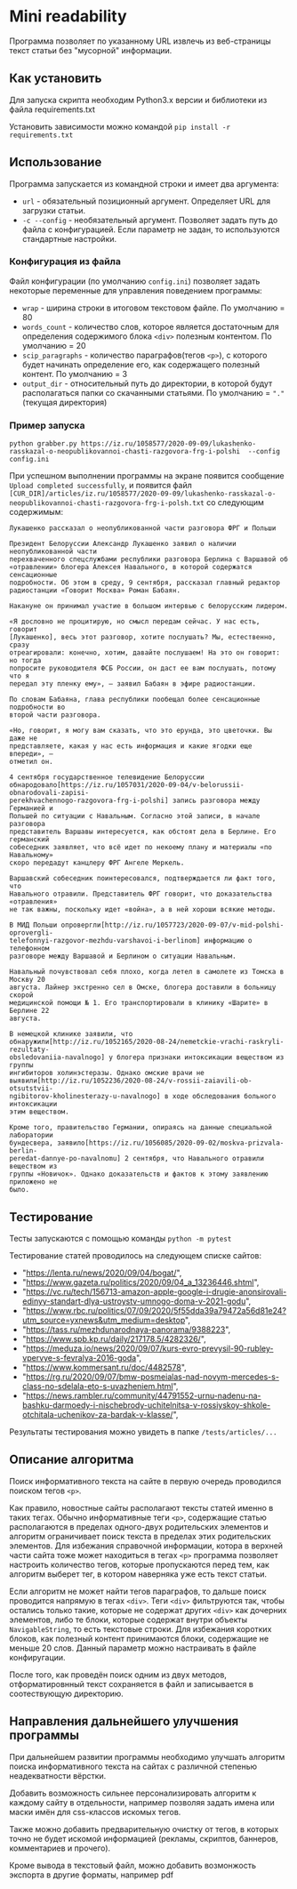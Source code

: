 # Mini readability

Программа позволяет по указанному URL извлечь из веб-страницы
текст статьи без "мусорной" информации.

## Как установить

Для запуска скрипта необходим Python3.х версии и библиотеки из файла requirements.txt

Установить зависимости можно командой `pip install -r requirements.txt`

## Использование

Программа запускается из командной строки и имеет два аргумента:
* `url` - обязательный позиционный аргумент. Определяет URL для загрузки статьи.
* `-c --config` - необязательный аргумент. Позволяет задать путь до файла с конфигурацией.
Если параметр не задан, то используются стандартные настройки.

### Конфигурация из файла
Файл конфигурации (по умолчанию `config.ini`) позволяет 
задать некоторые переменные для управления поведением программы:
* `wrap` - ширина строки в итоговом текстовом файле. По умолчанию = 80
* `words_count` - количество слов, которое является достаточным для определения
содержимого блока `<div>` полезным контентом. По умолчанию = 20
* `scip_paragraphs` - количество параграфов(тегов `<p>`), с которого будет начинать определение 
его, как содержащего полезный контент. По умолчанию = 3
* `output_dir` - относительный путь до директории, в которой будут располагаться папки со скачанными статьями.
По умолчанию = `"."` (текущая директория)

### Пример запуска
`python grabber.py https://iz.ru/1058577/2020-09-09/lukashenko-rasskazal-o-neopublikovannoi-chasti-razgovora-frg-i-polshi 
--config config.ini`

При успешном выполнении программы на экране появится сообщение `Upload completed successfully`,
и появится файл `[CUR_DIR]/articles/iz.ru/1058577/2020-09-09/lukashenko-rasskazal-o-neopublikovannoi-chasti-razgovora-frg-i-polsh.txt`
со следующим содержимым:
~~~
Лукашенко рассказал о неопубликованной части разговора ФРГ и Польши

Президент Белоруссии Александр Лукашенко заявил о наличии неопубликованной части
перехваченного спецслужбами республики разговора Берлина с Варшавой об
«отравлении» блогера Алексея Навального, в которой содержатся сенсационные
подробности. Об этом в среду, 9 сентября, рассказал главный редактор
радиостанции «Говорит Москва» Роман Бабаян.

Накануне он принимал участие в большом интервью с белорусским лидером.

«Я дословно не процитирую, но смысл передам сейчас. У нас есть, говорит
[Лукашенко], весь этот разговор, хотите послушать? Мы, естественно, сразу
отреагировали: конечно, хотим, давайте послушаем! На это он говорит: но тогда
попросите руководителя ФСБ России, он даст ее вам послушать, потому что я
передал эту пленку ему», — заявил Бабаян в эфире радиостанции.

По словам Бабаяна, глава республики пообещал более сенсационные подробности во
второй части разговора.

«Но, говорит, я могу вам сказать, что это ерунда, это цветочки. Вы даже не
представляете, какая у нас есть информация и какие ягодки еще впереди», —
отметил он.

4 сентября государственное телевидение Белоруссии
обнародовало[https://iz.ru/1057031/2020-09-04/v-belorussii-obnarodovali-zapisi-
perekhvachennogo-razgovora-frg-i-polshi] запись разговора между Германией и
Польшей по ситуации с Навальным. Согласно этой записи, в начале разговора
представитель Варшавы интересуется, как обстоят дела в Берлине. Его германский
собеседник заявляет, что всё идет по некоему плану и материалы «по Навальному»
скоро передадут канцлеру ФРГ Ангеле Меркель.

Варшавский собеседник поинтересовался, подтверждается ли факт того, что
Навального отравили. Представитель ФРГ говорит, что доказательства «отравления»
не так важны, поскольку идет «война», а в ней хороши всякие методы.

В МИД Польши опровергли[http://iz.ru/1057723/2020-09-07/v-mid-polshi-oprovergli-
telefonnyi-razgovor-mezhdu-varshavoi-i-berlinom] информацию о телефонном
разговоре между Варшавой и Берлином о ситуации Навальным.

Навальный почувствовал себя плохо, когда летел в самолете из Томска в Москву 20
августа. Лайнер экстренно сел в Омске, блогера доставили в больницу скорой
медицинской помощи № 1. Его транспортировали в клинику «Шарите» в Берлине 22
августа.

В немецкой клинике заявили, что
обнаружили[http://iz.ru/1052165/2020-08-24/nemetckie-vrachi-raskryli-rezultaty-
obsledovaniia-navalnogo] у блогера признаки интоксикации веществом из группы
ингибиторов холинэстеразы. Однако омские врачи не
выявили[http://iz.ru/1052236/2020-08-24/v-rossii-zaiavili-ob-otsutstvii-
ngibitorov-kholinesterazy-u-navalnogo] в ходе обследования больного интоксикации
этим веществом.

Кроме того, правительство Германии, опираясь на данные специальной лаборатории
бундесвера, заявило[https://iz.ru/1056085/2020-09-02/moskva-prizvala-berlin-
peredat-dannye-po-navalnomu] 2 сентября, что Навального отравили веществом из
группы «Новичок». Однако доказательств и фактов к этому заявлению приложено не
было.
~~~

## Тестирование

Тесты запускаются с помощью команды `python -m pytest`

Тестирование статей проводилось на следующем списке сайтов:
* "https://lenta.ru/news/2020/09/04/bogat/",
* "https://www.gazeta.ru/politics/2020/09/04_a_13236446.shtml",
* "https://vc.ru/tech/156713-amazon-apple-google-i-drugie-anonsirovali-edinyy-standart-dlya-ustroystv-umnogo-doma-v-2021-godu",
* "https://www.rbc.ru/politics/07/09/2020/5f55dda39a79472a56d81e24?utm_source=yxnews&utm_medium=desktop",
* "https://tass.ru/mezhdunarodnaya-panorama/9388223",
* "https://www.spb.kp.ru/daily/217178.5/4282326/",
* "https://meduza.io/news/2020/09/07/kurs-evro-prevysil-90-rubley-vpervye-s-fevralya-2016-goda",
* "https://www.kommersant.ru/doc/4482578",
* "https://rg.ru/2020/09/07/bmw-posmeialas-nad-novym-mercedes-s-class-no-sdelala-eto-s-uvazheniem.html",
* "https://news.rambler.ru/community/44791552-urnu-nadenu-na-bashku-darmoedy-i-nischebrody-uchitelnitsa-v-rossiyskoy-shkole-otchitala-uchenikov-za-bardak-v-klasse/",

Результаты тестирования можно увидеть в папке `/tests/articles/...`

## Описание алгоритма

Поиск информативного текста на сайте в первую очередь проводился поиском тегов `<p>`.

Как правило, новостные сайты располагают тексты статей именно в таких тегах. Обычно информативные теги `<p>`,
содержащие статью располагаются в пределах одного-двух родительских элементов 
и алгоритм ограничивает поиск текста в пределах этих родительских элементов. Для избежания справочной информации,
котора в верхней части сайта тоже может находиться в тегах `<p>` программа позволяет настроить количество тегов, которые
пропускаются перед тем, как алгоритм выберет тег, в котором наверняка уже есть текст статьи.

Если алгоритм не может найти тегов параграфов, то дальше поиск проводится напрямую в тегах `<div>`.
Теги `<div>` фильтруются так, чтобы остались только такие, которые не содержат других `<div>` как дочерних элементов,
либо те блоки, которые содержат внутри объекты `NavigableString`, то есть текстовые строки.
Для избежания коротких блоков, как полезный контент принимаются блоки, содержащие не меньше 20 слов. Данный параметр 
можно настраивать в файле конфиругации.

После того, как проведён поиск одним из двух методов, 
отформатировнный текст сохраняется в файл и записывается в соотествующую директорию.

## Направления дальнейшего улучшения программы

При дальнейшем развитии программы необходимо улучшать алгоритм поиска информативного текста на сайтах с различной 
степенью неадекватности вёрстки.

Добавить возможность сильнее персонализировать алгоритм к каждому сайту в отдельности, например позволяя задать имена 
или маски имён для css-классов искомых тегов.

Также можно добавить предварительную очистку от тегов, в которых точно не будет искомой информацией 
(рекламы, скриптов, баннеров, комментариев и прочего).

Кроме вывода в текстовый файл, можно добавить возмонжость экспорта в другие форматы, например pdf
